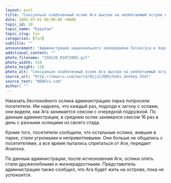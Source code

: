 ```yaml
---
layout: post
title: "Сексуально озабоченный ослик Ага выслан на необитаемый остров из хорватского зоопарка"
date: 2005-07-01 00:00:00 +0000
topic_id: 10
topic_name: "Курьёзы"
topic_slug: fun
categories: [fun]
subtitle: ""
announcement: "Администрация национального заповедника Telascica в Хорватии выгнала из парка сексуально озабоченного ослика. В наказание за свою неумеренную страсть, ослик Ага отправлен жить на необитаемый остров."
additional_content: ""
photo_filename: "150120_01072005.gif"
photo_width: 158
photo_height: 118
photo_alt: "Сексуально озабоченный ослик Ага выслан на необитаемый остров из хорватского зоопарка"
source_url: "http://newsru.com/world/01jul2005/keks_donkey.html"
source_text: "NEWSru.com"
author: ""
---
```

Наказать беспокойного ослика администрацию парка попросили посетители. Им надоело, что каждый раз, подходя к загону с ослами, они видели, как Ага занимается сексом с очередной подружкой. По данным администрации, в среднем ослик занимался сексом 16 раз в день с разными ослицами из своего стада.

Кроме того, посетители сообщили, что остальные ослики, жившие в парке, стали угрюмыми и неприветливыми. Они больше не общались с посетителями, а все время пытались спрятаться от Аги, передает Ananova.

По данным администрации, после исчезновения Аги, ослики опять стали дружелюбными и жизнерадостными. Представитель администрации также сообщил, что Ага будет жить на острове, пока не успокоится.
